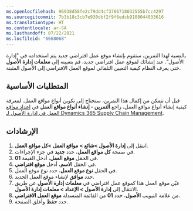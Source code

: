 ```yaml
---
ms.openlocfilehash: 96938d58fe2c79dd4cf3706718032555b7cc4297
ms.sourcegitcommit: 7b3b18c3cb7e930dbf2f9f6edcb9108044033616
ms.translationtype: HT
ms.contentlocale: ar-SA
ms.lasthandoff: 07/22/2021
ms.locfileid: "6668068"
---
```

بالنسبة لهذا التمرين، ستقوم بإنشاء موقع عمل افتراضي جديد يتم استخدامه في "إدارة الأصول". عند إنشائك لموقع عمل افتراضي جديد، قم بتعيينه إلى **معلمات إدارة الأصول** حتى يعرف النظام كيفية التعيين التلقائي لموقع العمل الافتراضي إلى الأصول المثبتة. 

## <a name="prerequisites"></a>المتطلبات الأساسية

قبل أن تتمكن من إكمال هذا التمرين، ستحتاج إلى تكوين أنواع مواقع العمل. لمعرفة كيفية إنشاء أنواع مواقع العمل، راجع **التمرين - إنشاء أنواع مواقع العمل** في [إعداد مواقع العمل في إدارة الأصول لـ Dynamics 365 Supply Chain Management](https://docs.microsoft.com/learn/modules/setup-functional-locations-asset-management//?azure-portal=true). 


## <a name="instructions"></a>الإرشادات

1.  انتقل إلى **إدارة الأصول >شائع > مواقع العمل >كل مواقع العمل**. 
2.  في صفحة **كل مواقع العمل**، حدد **جديد** في جزء الإجراءات. 
3.  في الحقل **موقع العمل**، أدخل القيمة **01**.
4.  في الحقل **الاسم**، أدخل **موقع افتراضي**. 
5.  في الحقل **نوع موقع العمل**، حدد نوع موقع العمل. 
6.  حدد **موافق** لإنشاء موقع العمل الجديد. 
7.  عيّن موقع العمل هذا كموقع عمل افتراضي في **معلمات إدارة الأصول** عن طريق الانتقال إلى **إدارة الأصول > الإعداد > معلمات إدارة الأصول**.
8.  من علامة التبويب **الأصول**، حدد **01** من القائمة المنسدلة **موقع العمل الافتراضي**.
9.  حدد **حفظ** وأغلق الصفحة. 
